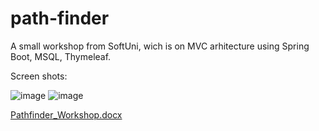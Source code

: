 # path-finder
A small workshop from SoftUni, wich is on MVC arhitecture using Spring Boot, MSQL, Thymeleaf. 


Screen shots:

![image](https://github.com/StoyanMihaylov99/path-finder/assets/107346999/abb04252-78d0-4716-9f26-a51827309892)
![image](https://github.com/StoyanMihaylov99/path-finder/assets/107346999/484655cf-61d7-4291-9b0c-9132c2a98956)





[Pathfinder_Workshop.docx](https://github.com/StoyanMihaylov99/path-finder/files/12738159/Pathfinder_Workshop.docx)
